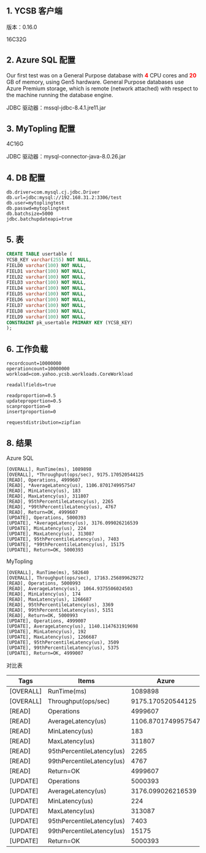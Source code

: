 ## 1. YCSB 客户端

版本：0.16.0

16C32G

## 2. Azure SQL 配置

Our first test was on a General Purpose database with **<font color=red>4</font>** CPU cores and **<font color=red>20</font>** GB of memory, using Gen5 hardware. General Purpose databases use Azure Premium storage, which is remote (network attached) with respect to the machine running the database engine.

JDBC 驱动器：mssql-jdbc-8.4.1.jre11.jar

## 3. MyTopling 配置

4C16G

JDBC 驱动器：mysql-connector-java-8.0.26.jar

## 4. DB 配置

```properties
db.driver=com.mysql.cj.jdbc.Driver
db.url=jdbc:mysql://192.168.31.2:3306/test
db.user=mytoplingtest
db.passwd=mytoplingtest
db.batchsize=5000
jdbc.batchupdateapi=true 
```

## 5. 表

```sql
CREATE TABLE usertable (
YCSB_KEY varchar(255) NOT NULL,
FIELD0 varchar(100) NOT NULL, 
FIELD1 varchar(100) NOT NULL, 
FIELD2 varchar(100) NOT NULL, 
FIELD3 varchar(100) NOT NULL, 
FIELD4 varchar(100) NOT NULL, 
FIELD5 varchar(100) NOT NULL, 
FIELD6 varchar(100) NOT NULL, 
FIELD7 varchar(100) NOT NULL, 
FIELD8 varchar(100) NOT NULL, 
FIELD9 varchar(100) NOT NULL,
CONSTRAINT pk_usertable PRIMARY KEY (YCSB_KEY)
);
```



## 6. 工作负载

```properties
recordcount=10000000
operationcount=10000000
workload=com.yahoo.ycsb.workloads.CoreWorkload

readallfields=true

readproportion=0.5
updateproportion=0.5
scanproportion=0
insertproportion=0

requestdistribution=zipfian
```







## 8. 结果



Azure SQL

```
[OVERALL], RunTime(ms), 1089898
[OVERALL], *Throughput(ops/sec), 9175.170520544125
[READ], Operations, 4999607
[READ], *AverageLatency(us), 1106.8701749957547
[READ], MinLatency(us), 183
[READ], MaxLatency(us), 311807
[READ], 95thPercentileLatency(us), 2265
[READ], *99thPercentileLatency(us), 4767
[READ], Return=OK, 4999607
[UPDATE], Operations, 5000393
[UPDATE], *AverageLatency(us), 3176.099026216539
[UPDATE], MinLatency(us), 224
[UPDATE], MaxLatency(us), 313087
[UPDATE], 95thPercentileLatency(us), 7403
[UPDATE], *99thPercentileLatency(us), 15175
[UPDATE], Return=OK, 5000393 
```



MyTopling

```
[OVERALL], RunTime(ms), 582640
[OVERALL], Throughput(ops/sec), 17163.256899629272
[READ], Operations, 5000993
[READ], AverageLatency(us), 1064.9375506024503
[READ], MinLatency(us), 174
[READ], MaxLatency(us), 1266687
[READ], 95thPercentileLatency(us), 3369
[READ], 99thPercentileLatency(us), 5151
[READ], Return=OK, 5000993
[UPDATE], Operations, 4999007
[UPDATE], AverageLatency(us), 1140.1147631919698
[UPDATE], MinLatency(us), 192
[UPDATE], MaxLatency(us), 1266687
[UPDATE], 95thPercentileLatency(us), 3509
[UPDATE], 99thPercentileLatency(us), 5375
[UPDATE], Return=OK, 4999007
```



对比表

| Tags      | Items                     | Azure              | MyTopling          |
| --------- | ------------------------- | ------------------ | ------------------ |
| [OVERALL] | RunTime(ms)               | 1089898            | 582640             |
| [OVERALL] | Throughput(ops/sec)       | 9175.170520544125  | 17163.256899629272 |
| [READ]    | Operations                | 4999607            | 5000993            |
| [READ]    | AverageLatency(us)        | 1106.8701749957547 | 1064.9375506024503 |
| [READ]    | MinLatency(us)            | 183                | 174                |
| [READ]    | MaxLatency(us)            | 311807             | 1266687            |
| [READ]    | 95thPercentileLatency(us) | 2265               | 3369               |
| [READ]    | 99thPercentileLatency(us) | 4767               | 5151               |
| [READ]    | Return=OK                 | 4999607            | 5000993            |
| [UPDATE]  | Operations                | 5000393            | 4999007            |
| [UPDATE]  | AverageLatency(us)        | 3176.099026216539  | 1140.1147631919698 |
| [UPDATE]  | MinLatency(us)            | 224                | 192                |
| [UPDATE]  | MaxLatency(us)            | 313087             | 1266687            |
| [UPDATE]  | 95thPercentileLatency(us) | 7403               | 3509               |
| [UPDATE]  | 99thPercentileLatency(us) | 15175              | 5375               |
| [UPDATE]  | Return=OK                 | 5000393            | 4999007            |

